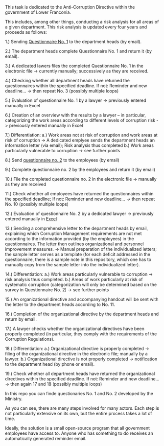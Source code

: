 This task is dedicated to the Anti-Corruption Directive within the government of Lower Franconia.

This includes, among other things, conducting a risk analysis for all areas of a given department. This risk analysis is updated every four years and proceeds as follows:

1.) Sending [Questionnaire No. 1](https://github.com/i-yam/hackathon/blob/main/challenge2/Fragebogen1.pdf) to the department heads (by email).

2.) The department heads complete Questionnaire No. 1 and return it (by email).

3.) A dedicated lawers files the completed Questionnaire No. 1 in the electronic file -> currently manually; successively as they are received.

4.) Checking whether all department heads have returned the questionnaires within the specified deadline. If not: Reminder and new deadline... -> then repeat No. 3 (possibly multiple loops)

5.) Evaluation of questionnaire No. 1 by a lawyer -> previously entered manually in Excel

6.) Creation of an overview with the results by a lawyer – in particular, categorizing the work areas according to different levels of corruption risk -> previously entered manually in Excel

7.) Differentiation:
a.) Work areas not at risk of corruption and work areas at risk of corruption -> A dedicated emplyee sends the department heads an information letter (via email); Risk analysis thus completed
b.) Work areas particularly vulnerable to corruption -> see further points

8.) Send [questionnaire no. 2](https://github.com/i-yam/hackathon/blob/main/challenge2/Fragebogen%20II%2C%20Blanco.pdf) to the employees (by email)

9.) Complete questionnaire no. 2 by the employees and return it (by email)

10.) File the completed questionnaire no. 2 in the electronic file ->  manually as they are received

11.) Check whether all employees have returned the questionnaires within the specified deadline; If not: Reminder and new deadline... -> then repeat No. 10 (possibly multiple loops)

12.) Evaluation of questionnaire No. 2 by a dedicated lawyer -> previously entered manually in [Excel](https://github.com/i-yam/hackathon/blob/main/challenge2/Auswertung%20Fragebogen%20II%3B%20fingiertes%20Ausfu%CC%88llbeispiel.xlsx)

13.) Sending a comprehensive letter to the department heads by email, explaining which Corruption Management requirements are not met according to the information provided (by the employees) in the questionnaires. The letter then outlines organizational and personnel improvement measures. -> Manual preparation of the individualized letters; the sample letter serves as a template (for each deficit addressed in the questionnaire, there is a sample note in this repository, which one has to manually copy from the sample letter into the individualized letter).

14.) Differentiation:
a.) Work areas particularly vulnerable to corruption -> risk analysis thus completed.
b.) Areas of work particularly at risk of systematic corruption (categorization will only be determined based on the survey in Questionnaire No. 2) -> see further points

15.) An organizational directive and accompanying handout will be sent with the letter to the department heads according to No. 11.

16.) Completion of the organizational directive by the department heads and return by email.

17.) A lawyer checks whether the organizational directives have been properly completed (in particular, they comply with the requirements of the Corruption Regulations).

18.) Differentiation:
a.) Organizational directive is properly completed -> filing of the organizational directive in the electronic file; manually by a lawyer.
b.) Organizational directive is not properly completed -> notification to the department head (by phone or email).

19.) Check whether all department heads have returned the organizational directives within the specified deadline. If not: Reminder and new deadline... -> then again 17 and 18 (possibly multiple loops)

In this repo you can finde questionaries No. 1 and No. 2 developed by the Ministry.

As you can see, there are many steps involved for many actors. Each step is not particularly extensive on its own, but the entire process takes a lot of time. 

Ideally, the solution is a small open-source program that all government employees have access to. Anyone who has something to do receives an automatically generated reminder email. 
